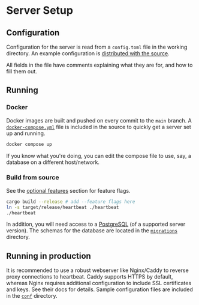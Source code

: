 # Server Setup

## Configuration

Configuration for the server is read from a `config.toml` file in the working directory. An example configuration is
[distributed with the source](/config.example.toml).

All fields in the file have comments explaining what they are for, and how to fill them out.

## Running

### Docker

Docker images are built and pushed on every commit to the `main` branch. A [`docker-compose.yml`](/docker-compose.yml)
file is included in the source to quickly get a server set up and running.

```sh
docker compose up
```

If you know what you're doing, you can edit the compose file to use, say, a database on a different host/network.


### Build from source

See the [optional features](./usage.md#optional-features) section for feature flags.

```sh
cargo build --release # add --feature flags here
ln -s target/release/heartbeat ./heartbeat
./heartbeat
```

In addition, you will need access to a [PostgreSQL](https://www.postgresql.org) (of a supported server version).
The schemas for the database are located in the [`migrations`](/migrations) directory.


## Running in production

It is recommended to use a robust webserver like Nginx/Caddy to reverse proxy connections to heartbeat. Caddy supports
HTTPS by default, whereas Nginx requires additional configuration to include SSL certificates and keys. See their docs
for details. Sample configuration files are included in the [`conf`](/conf) directory.
